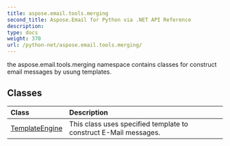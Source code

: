 ```yaml
---
title: aspose.email.tools.merging
second_title: Aspose.Email for Python via .NET API Reference
description: 
type: docs
weight: 370
url: /python-net/aspose.email.tools.merging/
---
```



the aspose.email.tools.merging namespace contains classes for construct email messages by usung templates.

## Classes
| Class | Description |
| :- | :- |
|[TemplateEngine](/python-net/aspose.email.tools.merging/templateengine/)|This class uses specified template to construct E-Mail messages.|
